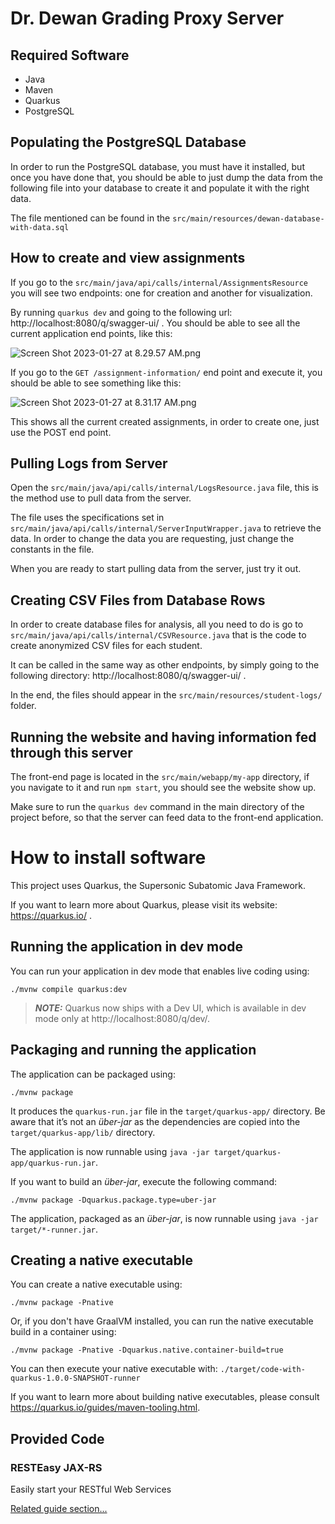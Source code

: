# Dr. Dewan Grading Proxy Server

## Required Software
- Java
- Maven
- Quarkus
- PostgreSQL

## Populating the PostgreSQL Database

In order to run the PostgreSQL database, you must have it installed, but once you have done that, you should be able to just dump the data from the following file into your database to create it and populate it with the right data.

The file mentioned can be found in the `src/main/resources/dewan-database-with-data.sql`

## How to create and view assignments

If you go to the `src/main/java/api/calls/internal/AssignmentsResource` you will see two endpoints: one for creation and another for visualization.

By running `quarkus dev` and going to the following url: http://localhost:8080/q/swagger-ui/ . You should be able to see all the current application end points, like this: 

![Screen Shot 2023-01-27 at 8.29.57 AM.png](..%2F..%2FDesktop%2FScreen%20Shot%202023-01-27%20at%208.29.57%20AM.png)

If you go to the `GET /assignment-information/` end point and execute it, you should be able to see something like this: 

![Screen Shot 2023-01-27 at 8.31.17 AM.png](..%2F..%2FDesktop%2FScreen%20Shot%202023-01-27%20at%208.31.17%20AM.png)

This shows all the current created assignments, in order to create one, just use the POST end point.

## Pulling Logs from Server

Open the `src/main/java/api/calls/internal/LogsResource.java` file, this is the method use to pull data from the server.

The file uses the specifications set in `src/main/java/api/calls/internal/ServerInputWrapper.java` to retrieve the data. In order to change the data you are requesting, just change the constants in the file.

When you are ready to start pulling data from the server, just try it out.

## Creating CSV Files from Database Rows

In order to create database files for analysis, all you need to do is go to `src/main/java/api/calls/internal/CSVResource.java` that is the code to create anonymized CSV files for each student. 

It can be called in the same way as other endpoints, by simply going to the following directory: http://localhost:8080/q/swagger-ui/ . 

In the end, the files should appear in the `src/main/resources/student-logs/` folder.

## Running the website and having information fed through this server

The front-end page is located in the `src/main/webapp/my-app` directory, if you navigate to it and run `npm start`, you should see the website show up.

Make sure to run the `quarkus dev` command in the main directory of the project before, so that the server can feed data to the front-end application.

# How to install software

This project uses Quarkus, the Supersonic Subatomic Java Framework.

If you want to learn more about Quarkus, please visit its website: https://quarkus.io/ .

## Running the application in dev mode

You can run your application in dev mode that enables live coding using:
```shell script
./mvnw compile quarkus:dev
```

> **_NOTE:_**  Quarkus now ships with a Dev UI, which is available in dev mode only at http://localhost:8080/q/dev/.

## Packaging and running the application

The application can be packaged using:
```shell script
./mvnw package
```
It produces the `quarkus-run.jar` file in the `target/quarkus-app/` directory.
Be aware that it’s not an _über-jar_ as the dependencies are copied into the `target/quarkus-app/lib/` directory.

The application is now runnable using `java -jar target/quarkus-app/quarkus-run.jar`.

If you want to build an _über-jar_, execute the following command:
```shell script
./mvnw package -Dquarkus.package.type=uber-jar
```

The application, packaged as an _über-jar_, is now runnable using `java -jar target/*-runner.jar`.

## Creating a native executable

You can create a native executable using: 
```shell script
./mvnw package -Pnative
```

Or, if you don't have GraalVM installed, you can run the native executable build in a container using: 
```shell script
./mvnw package -Pnative -Dquarkus.native.container-build=true
```

You can then execute your native executable with: `./target/code-with-quarkus-1.0.0-SNAPSHOT-runner`

If you want to learn more about building native executables, please consult https://quarkus.io/guides/maven-tooling.html.

## Provided Code

### RESTEasy JAX-RS

Easily start your RESTful Web Services

[Related guide section...](https://quarkus.io/guides/getting-started#the-jax-rs-resources)

